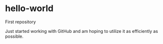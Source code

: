 # hello-world
First repository


Just started working with GitHub and am hoping to utilize it as efficiently as possible.
